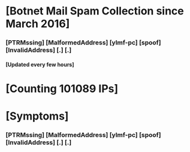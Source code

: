 # [Botnet Mail Spam Collection since March 2016]
### [PTRMssing] [MalformedAddress] [ylmf-pc] [spoof] [InvalidAddress] [.] [.]
#### [Updated every few hours]

# [Counting 101089 IPs]

# [Symptoms] 
###   [PTRMssing] [MalformedAddress] [ylmf-pc] [spoof] [InvalidAddress] [.] [.]
